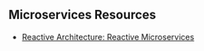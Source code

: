 ## Microservices Resources
 * [Reactive Architecture: Reactive Microservices](https://cognitiveclass.ai/courses/reactive-architecture-microservices)

